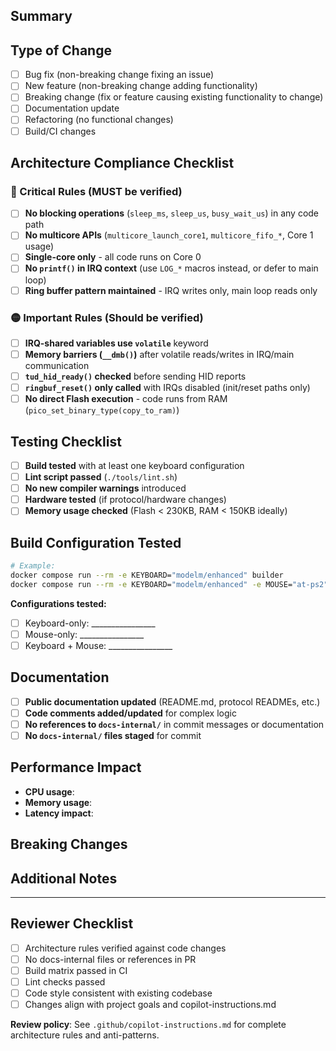 ## Summary
<!-- Brief description of what this PR does -->

## Type of Change
<!-- Mark relevant items with [x] -->
- [ ] Bug fix (non-breaking change fixing an issue)
- [ ] New feature (non-breaking change adding functionality)
- [ ] Breaking change (fix or feature causing existing functionality to change)
- [ ] Documentation update
- [ ] Refactoring (no functional changes)
- [ ] Build/CI changes

## Architecture Compliance Checklist
<!-- ALL items must be checked before merge -->

### 🔴 Critical Rules (MUST be verified)
- [ ] **No blocking operations** (`sleep_ms`, `sleep_us`, `busy_wait_us`) in any code path
- [ ] **No multicore APIs** (`multicore_launch_core1`, `multicore_fifo_*`, Core 1 usage)
- [ ] **Single-core only** - all code runs on Core 0
- [ ] **No `printf()` in IRQ context** (use `LOG_*` macros instead, or defer to main loop)
- [ ] **Ring buffer pattern maintained** - IRQ writes only, main loop reads only

### 🟡 Important Rules (Should be verified)
- [ ] **IRQ-shared variables use `volatile`** keyword
- [ ] **Memory barriers (`__dmb()`)** after volatile reads/writes in IRQ/main communication
- [ ] **`tud_hid_ready()` checked** before sending HID reports
- [ ] **`ringbuf_reset()` only called** with IRQs disabled (init/reset paths only)
- [ ] **No direct Flash execution** - code runs from RAM (`pico_set_binary_type(copy_to_ram)`)

## Testing Checklist
<!-- Mark completed items with [x] -->
- [ ] **Build tested** with at least one keyboard configuration
- [ ] **Lint script passed** (`./tools/lint.sh`)
- [ ] **No new compiler warnings** introduced
- [ ] **Hardware tested** (if protocol/hardware changes)
- [ ] **Memory usage checked** (Flash < 230KB, RAM < 150KB ideally)

## Build Configuration Tested
<!-- Which configurations were built/tested? -->
```bash
# Example:
docker compose run --rm -e KEYBOARD="modelm/enhanced" builder
docker compose run --rm -e KEYBOARD="modelm/enhanced" -e MOUSE="at-ps2" builder
```

**Configurations tested:**
- [ ] Keyboard-only: ________________
- [ ] Mouse-only: ________________
- [ ] Keyboard + Mouse: ________________

## Documentation
<!-- Mark relevant items with [x] -->
- [ ] **Public documentation updated** (README.md, protocol READMEs, etc.)
- [ ] **Code comments added/updated** for complex logic
- [ ] **No references to `docs-internal/`** in commit messages or documentation
- [ ] **No `docs-internal/` files staged** for commit

## Performance Impact
<!-- If applicable, describe any performance implications -->
- **CPU usage**: <!-- No change / Increased / Decreased -->
- **Memory usage**: <!-- No change / Increased / Decreased -->
- **Latency impact**: <!-- No change / Improved / Regressed -->

## Breaking Changes
<!-- If this is a breaking change, describe what breaks and migration path -->

## Additional Notes
<!-- Any other context, concerns, or follow-up items -->

---

## Reviewer Checklist
<!-- For maintainers reviewing this PR -->
- [ ] Architecture rules verified against code changes
- [ ] No docs-internal files or references in PR
- [ ] Build matrix passed in CI
- [ ] Lint checks passed
- [ ] Code style consistent with existing codebase
- [ ] Changes align with project goals and copilot-instructions.md

**Review policy**: See `.github/copilot-instructions.md` for complete architecture rules and anti-patterns.
